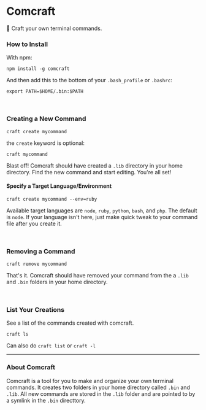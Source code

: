# Comcraft
🚀 Craft your own terminal commands.

### How to Install
With npm:
```
npm install -g comcraft
```
And then add this to the bottom of your `.bash_profile` or `.bashrc`:
```
export PATH=$HOME/.bin:$PATH
```

<br>

### Creating a New Command
```
craft create mycommand
```
the `create` keyword is optional:
```
craft mycommand
```
Blast off! Comcraft should have created a `.lib` directory in your home directory. Find the new command and start editing. You're all set!

#### Specify a Target Language/Environment
```
craft create mycommand --env=ruby
```
Available target languages are `node`, `ruby`, `python`, `bash`, and `php`.  The default is `node`.
If your language isn't here, just make quick tweak to your command file after you create it.

<br>

### Removing a Command
```
craft remove mycommand
```
That's it. Comcraft should have removed your command from the a `.lib` and `.bin` folders in your home directory. 

<br>

### List Your Creations
See a list of the commands created with comcraft.
```
craft ls
```
Can also do `craft list` or `craft -l`

<hr>

### About Comcraft
Comcraft is a tool for you to make and organize your own terminal commands. It creates two folders in your home directory called `.bin` and `.lib`. All new commands are stored in the `.lib` folder and are pointed to by a symlink in the `.bin` directtory.

